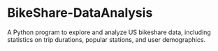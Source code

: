 # BikeShare-DataAnalysis
A Python program to explore and analyze US bikeshare data, including statistics on trip durations, popular stations, and user demographics.
